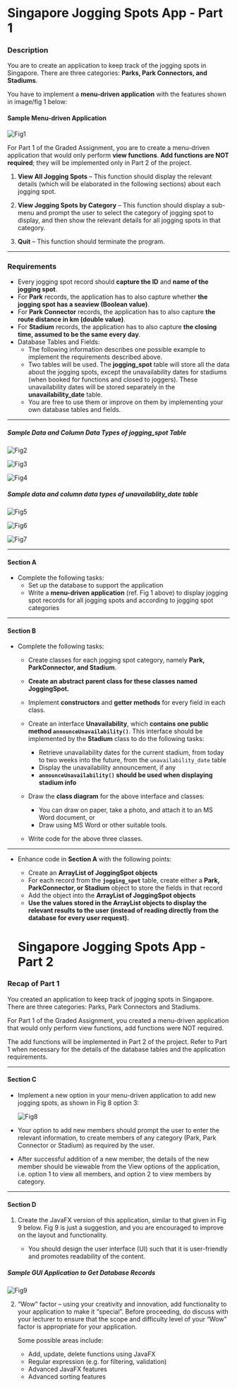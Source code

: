 # Singapore Jogging Spots App - Part 1

### Description

You are to create an application to keep track of the jogging spots in Singapore. There are three categories: **Parks, Park Connectors, and Stadiums**.

You have to implement a **menu-driven application** with the features shown in image/fig 1 below:

#### Sample Menu-driven Application

![Fig1](/image/ps/fig1.png)

For Part 1 of the Graded Assignment, you are to create a menu-driven application that would only perform **view functions**. **Add functions are NOT required**; they will be implemented only in Part 2 of the project.

1. **View All Jogging Spots** – This function should display the relevant details (which will be elaborated in the following sections) about each jogging spot.

2. **View Jogging Spots by Category** – This function should display a sub-menu and prompt the user to select the category of jogging spot to display, and then show the relevant details for all jogging spots in that category.

3. **Quit** – This function should terminate the program.

---

### Requirements

- Every jogging spot record should **capture the ID** and **name of the jogging spot**.
- For **Park** records, the application has to also capture whether **the jogging spot has a seaview (Boolean value)**.
- For **Park Connector** records, the application has to also capture **the route distance in km (double value)**.
- For **Stadium** records, the application has to also capture **the closing time, assumed to be the same every day**.
- Database Tables and Fields:
  - The following information describes one possible example to implement the requirements described above.
  - Two tables will be used. The **jogging_spot** table will store all the data about the jogging spots, except the unavailability dates for stadiums (when booked for functions and closed to joggers). These unavailability dates will be stored separately in the **unavailability_date** table.
  - You are free to use them or improve on them by implementing your own database tables and fields.

---

##### Sample Data and Column Data Types of jogging_spot Table

![Fig2](/image/ps/fig2.png)

![Fig3](/image/ps/fig3.png)

![Fig4](/image/ps/fig4.png)

##### Sample data and column data types of unavailablity_date table

![Fig5](/image/ps/fig5.png)

![Fig6](/image/ps/fig6.png)

![Fig7](/image/ps/fig7.png)

---

#### Section A

- Complete the following tasks:
  - Set up the database to support the application
  - Write a **menu-driven application** (ref. Fig 1 above) to display jogging spot records for all jogging spots and according to jogging spot categories

---

#### Section B

- Complete the following tasks:

  - Create classes for each jogging spot category, namely **Park, ParkConnector, and Stadium**.
  - **Create an abstract parent class for these classes named JoggingSpot.**
  - Implement **constructors** and **getter methods** for every field in each class.

  - Create an interface **Unavailability**, which **contains one public method `announceUnavailability()`**. This interface should be implemented by the **Stadium** class to do the following tasks:

    - Retrieve unavailability dates for the current stadium, from today to two weeks into the future, from the `unavailability_date` table
    - Display the unavailability announcement, if any
    - **`announceUnavailability()` should be used when displaying stadium info**

  - Draw the **class diagram** for the above interface and classes:

    - You can draw on paper, take a photo, and attach it to an MS Word document, or
    - Draw using MS Word or other suitable tools.

  - Write code for the above three classes.

---

- Enhance code in **Section A** with the following points:

  - Create an **ArrayList of JoggingSpot objects**
  - For each record from the **`jogging_spot`** table, create either a **Park, ParkConnector, or Stadium** object to store the fields in that record
  - Add the object into the **ArrayList of JoggingSpot objects**
  - **Use the values stored in the ArrayList objects to display the relevant results to the user (instead of reading directly from the database for every user request).**

  # Singapore Jogging Spots App - Part 2

### Recap of Part 1

You created an application to keep track of jogging spots in Singapore. There are three categories: Parks, Park Connectors and Stadiums.

For Part 1 of the Graded Assignment, you created a menu-driven application that would only perform view functions, add functions were NOT required.

The add functions will be implemented in Part 2 of the project. Refer to Part 1 when necessary for the details of the database tables and the application requirements.

---

#### Section C

- Implement a new option in your menu-driven application to add new jogging spots, as shown in Fig 8 option 3:

  ![Fig8](/image/ps/fig8.png)

- Your option to add new members should prompt the user to enter the relevant information, to create members of any category (Park, Park Connector or Stadium) as required by the user.

- After successful addition of a new member, the details of the new member should be viewable from the View options of the application, i.e. option 1 to view all members, and option 2 to view members by category.

---

#### Section D

1. Create the JavaFX version of this application, similar to that given in Fig 9 below. Fig 9 is just a suggestion, and you are encouraged to improve on the layout and functionality.

   - You should design the user interface (UI) such that it is user-friendly and promotes readability of the content.

##### Sample GUI Application to Get Database Records

![Fig9](/image/ps/fig9.png)

2. “Wow” factor – using your creativity and innovation, add functionality to your application to make it “special”. Before proceeding, do discuss with your lecturer to ensure that the scope and difficulty level of your “Wow” factor is appropriate for your application.

   Some possible areas include:

   - Add, update, delete functions using JavaFX
   - Regular expression (e.g. for filtering, validation)
   - Advanced JavaFX features
   - Advanced sorting features
